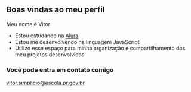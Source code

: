 ## Boas vindas ao meu perfil 

Meu nome é Vitor

- Estou estudando na [Alura](https://www.alura.com.br)
- Estou me desenvolvendo na linguagem JavaScript
- Utilizo esse espaço para minha organização e compartilhamento dos meu projetos desenvolvidos

### Você pode entra em contato comigo 

vitor.simplicio@escola.pr.gov.br


